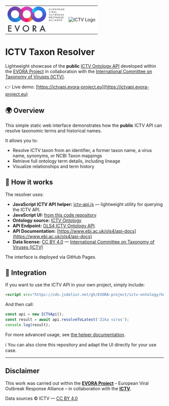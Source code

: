 <p align="center">
  <table>
    <tr>
      <td align="center" bgcolor="white">
        <img src="assets/images/logo/logo.svg" alt="EVORA Project Logo" width="180" />
      </td>
      <td align="center" bgcolor="white">
        <img src="https://ictv.global/sites/default/files/inline-images/ictvLogo-head.png" alt="ICTV Logo" width="180" />
      </td>
    </tr>
  </table>
</p>

# ICTV Taxon Resolver

Lightweight showcase of the **public** [ICTV Ontology API](https://www.ebi.ac.uk/ols4/ontologies/ictv) developed within the [EVORA Project](https://evora-project.eu) in collaboration with the [International Committee on Taxonomy of Viruses (ICTV)](https://ictv.global/).  

👉 Live demo: [https://ictvapi.evora-project.eu](https://ictvapi.evora-project.eu)  


## 🌍 Overview
This simple static web interface demonstrates how the **public** ICTV API can resolve taxonomic terms and historical names.

It allows you to:
- Resolve ICTV taxon from an identifier, a former taxon name, a virus name, synonyms, or NCBI Taxon mappings
- Retrieve full ontology term details, including lineage
- Visualize relationships and term history

## 🔧 How it works
The resolver uses:
- **JavaScript ICTV API helper:** [ictv-api.js](https://cdn.jsdelivr.net/gh/EVORA-project/ictv-ontology/helpers/js/ictv-api.js) — lightweight utility for querying the ICTV API.
- **JavaScript UI:** [from this code repository ](https://github.com/EVORA-project/ictv-resolver/blob/main/ui.js)
- **Ontology source:** [ICTV Ontology](https://github.com/EVORA-project/ictv-ontology)
- **API Endpoint:** [OLS4 ICTV Ontology API](https://www.ebi.ac.uk/ols4/api/ontologies/ictv).
- **API Documentation:** [https://www.ebi.ac.uk/ols4/api-docs](https://www.ebi.ac.uk/ols4/api-docs)
- **Data license:** [CC BY 4.0](https://creativecommons.org/licenses/by/4.0/) — [International Committee on Taxonomy of Viruses (ICTV)](https://ictv.global/)

The interface is deployed via GitHub Pages.

## 🧩 Integration

If you want to use the ICTV API in your own project, simply include:

```html
<script src="https://cdn.jsdelivr.net/gh/EVORA-project/ictv-ontology/helpers/js/ictv-api.js"></script>
```

And then call:

```javascript
const api = new ICTVApi();
const result = await api.resolveToLatest('Zika virus');
console.log(result);
```

For more advanced usage, see [the helper documentation](https://github.com/EVORA-project/ictv-ontology/tree/main/helpers/js).

ℹ️ You can also clone this repository and adapt the UI directly for your use case.

---

## Disclaimer

This work was carried out within the [**EVORA Project**](https://evora-project.eu) – European Viral Outbreak Response Alliance – in collaboration with the [**ICTV**](https://ictv.global/).

Data sources © ICTV — [CC BY 4.0](https://creativecommons.org/licenses/by/4.0/)


